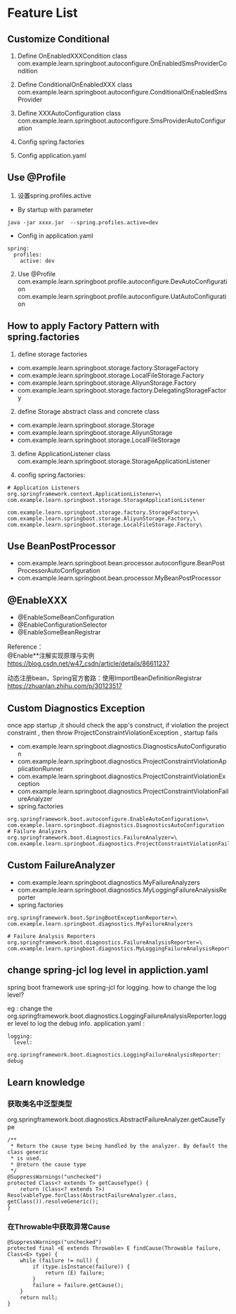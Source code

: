 # Feature List
## Customize Conditional 
1. Define OnEnabledXXXCondition class
com.example.learn.springboot.autoconfigure.OnEnabledSmsProviderCondition

2. Define ConditionalOnEnabledXXX class
com.example.learn.springboot.autoconfigure.ConditionalOnEnabledSmsProvider

3. Define XXXAutoConfiguration class
com.example.learn.springboot.autoconfigure.SmsProviderAutoConfiguration

4. Config spring.factories

5. Config application.yaml 

## Use @Profile
1. 设置spring.profiles.active
- By startup with parameter  
```
java -jar xxxx.jar  --spring.profiles.active=dev
```
- Config in application.yaml 
```
spring:
  profiles:
    active: dev
```
2. Use @Profile
com.example.learn.springboot.profile.autoconfigure.DevAutoConfiguration  
com.example.learn.springboot.profile.autoconfigure.UatAutoConfiguration  

## How to apply Factory Pattern with spring.factories

1. define storage factories 
- com.example.learn.springboot.storage.factory.StorageFactory
- com.example.learn.springboot.storage.LocalFileStorage.Factory
- com.example.learn.springboot.storage.AliyunStorage.Factory
- com.example.learn.springboot.storage.factory.DelegatingStorageFactory

2. define Storage abstract class and concrete class
- com.example.learn.springboot.storage.Storage
- com.example.learn.springboot.storage.AliyunStorage
- com.example.learn.springboot.storage.LocalFileStorage

3. define ApplicationListener class
com.example.learn.springboot.storage.StorageApplicationListener

4. config spring.factories:
```
# Application Listeners
org.springframework.context.ApplicationListener=\
com.example.learn.springboot.storage.StorageApplicationListener

com.example.learn.springboot.storage.factory.StorageFactory=\
com.example.learn.springboot.storage.AliyunStorage.Factory,\
com.example.learn.springboot.storage.LocalFileStorage.Factory\
```
## Use BeanPostProcessor 
- com.example.learn.springboot.bean.processor.autoconfigure.BeanPostProcessorAutoConfiguration
- com.example.learn.springboot.bean.processor.MyBeanPostProcessor

## @EnableXXX
- @EnableSomeBeanConfiguration
- @EnableConfigurationSelector
- @EnableSomeBeanRegistrar

Reference：  
@Enable**注解实现原理与实例  
https://blog.csdn.net/w47_csdn/article/details/86611237  

动态注册bean，Spring官方套路：使用ImportBeanDefinitionRegistrar  
https://zhuanlan.zhihu.com/p/30123517

## Custom Diagnostics Exception
once app startup ,it should check the app's construct, if violation the project constraint , then throw ProjectConstraintViolationException ,  startup fails 

- com.example.learn.springboot.diagnostics.DiagnosticsAutoConfiguration
- com.example.learn.springboot.diagnostics.ProjectConstraintViolationApplicationRunner
- com.example.learn.springboot.diagnostics.ProjectConstraintViolationException
- com.example.learn.springboot.diagnostics.ProjectConstraintViolationFailureAnalyzer
- spring.factories
```
org.springframework.boot.autoconfigure.EnableAutoConfiguration=\
com.example.learn.springboot.diagnostics.DiagnosticsAutoConfiguration 
# Failure Analyzers
org.springframework.boot.diagnostics.FailureAnalyzer=\
com.example.learn.springboot.diagnostics.ProjectConstraintViolationFailureAnalyzer
```

## Custom FailureAnalyzer
- com.example.learn.springboot.diagnostics.MyFailureAnalyzers
- com.example.learn.springboot.diagnostics.MyLoggingFailureAnalysisReporter
- spring.factories
```
org.springframework.boot.SpringBootExceptionReporter=\
com.example.learn.springboot.diagnostics.MyFailureAnalyzers  

# Failure Analysis Reporters
org.springframework.boot.diagnostics.FailureAnalysisReporter=\
com.example.learn.springboot.diagnostics.MyLoggingFailureAnalysisReporter
```

## change  spring-jcl log level in appliction.yaml
spring boot framework use spring-jcl for logging.  how to change the log level?

eg : change the  org.springframework.boot.diagnostics.LoggingFailureAnalysisReporter.logger level to log the debug info.
application.yaml :
```
logging:
  level:
    org.springframework.boot.diagnostics.LoggingFailureAnalysisReporter: debug
```



## Learn knowledge
### 获取类名中泛型类型
org.springframework.boot.diagnostics.AbstractFailureAnalyzer.getCauseType
```
/**
 * Return the cause type being handled by the analyzer. By default the class generic
 * is used.
 * @return the cause type
 */
@SuppressWarnings("unchecked")
protected Class<? extends T> getCauseType() {
    return (Class<? extends T>) ResolvableType.forClass(AbstractFailureAnalyzer.class, getClass()).resolveGeneric();
}
```
### 在Throwable中获取异常Cause
```
@SuppressWarnings("unchecked")
protected final <E extends Throwable> E findCause(Throwable failure, Class<E> type) {
    while (failure != null) {
        if (type.isInstance(failure)) {
            return (E) failure;
        }
        failure = failure.getCause();
    }
    return null;
}
```